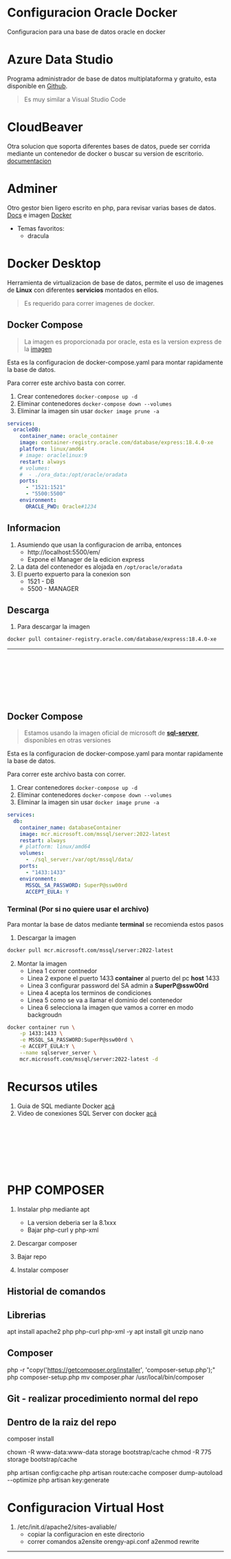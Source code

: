 # Configuracion Oracle Docker

Configuracion para una base de datos oracle en docker

# Azure Data Studio

Programa administrador de base de datos multiplataforma y gratuito, esta disponible en [Github](https://github.com/Microsoft/azuredatastudio).

> Es muy similar a Visual Studio Code

# CloudBeaver

Otra solucion que soporta diferentes bases de datos, puede ser corrida mediante un contenedor de docker o buscar su version de escritorio. [documentacion](https://github.com/dbeaver/cloudbeaver/wiki/Entity-Diagrams)

# Adminer

Otro gestor bien ligero escrito en php, para revisar varias bases de datos. [Docs](https://dev.to/dendihandian/ms-sql-server-and-adminer-in-laradock-5a7a) e imagen [Docker](https://hub.docker.com/_/adminer)

- Temas favoritos:
  - dracula

# Docker Desktop

Herramienta de virtualizacion de base de datos, permite el uso de imagenes de **Linux** con diferentes **servicios** montados en ellos.

> Es requerido para correr imagenes de docker.

## Docker Compose

> La imagen es proporcionada por oracle, esta es la version express de la [imagen](https://container-registry.oracle.com/ords/ocr/ba/database/express)

Esta es la configuracion de docker-compose.yaml para montar rapidamente la base de datos.

Para correr este archivo basta con correr.

1. Crear contenedores `docker-compose up -d`
2. Eliminar contenedores `docker-compose down --volumes`
3. Eliminar la imagen sin usar `docker image prune -a`

```yaml
services:
  oracleDB:
    container_name: oracle_container
    image: container-registry.oracle.com/database/express:18.4.0-xe
    platform: linux/amd64
    # image: oraclelinux:9
    restart: always
    # volumes:
    #  - ./ora_data:/opt/oracle/oradata
    ports:
      - "1521:1521"
      - "5500:5500"
    environment:
      ORACLE_PWD: Oracle#1234
```

## Informacion

1.  Asumiendo que usan la configuracion de arriba, entonces
    - http://localhost:5500/em/
    - Expone el Manager de la edicion express
2.  La data del contenedor es alojada en `/opt/oracle/oradata`
3.  El puerto expuerto para la conexion son
    - 1521 - DB
    - 5500 - MANAGER

## Descarga

1. Para descargar la imagen

```bash
docker pull container-registry.oracle.com/database/express:18.4.0-xe
```

---

<div style="height: 100px;"></div>

## Docker Compose

> Estamos usando la imagen oficial de microsoft de [**sql-server**](https://learn.microsoft.com/es-es/sql/linux/quickstart-install-connect-docker?view=sql-server-ver16&tabs=cli&pivots=cs1-bash), disponibles en otras versiones

Esta es la configuracion de docker-compose.yaml para montar rapidamente la base de datos.

Para correr este archivo basta con correr.

1. Crear contenedores `docker-compose up -d`
2. Eliminar contenedores `docker-compose down --volumes`
3. Eliminar la imagen sin usar `docker image prune -a`

```yaml
services:
  db:
    container_name: databaseContainer
    image: mcr.microsoft.com/mssql/server:2022-latest
    restart: always
    # platform: linux/amd64
    volumes:
      - ./sql_server:/var/opt/mssql/data/
    ports:
      - "1433:1433"
    environment:
      MSSQL_SA_PASSWORD: SuperP@ssw00rd
      ACCEPT_EULA: Y
```

### Terminal (Por si no quiere usar el archivo)

Para montar la base de datos mediante **terminal** se recomienda estos pasos

1. Descargar la imagen

```bash
docker pull mcr.microsoft.com/mssql/server:2022-latest
```

2. Montar la imagen
   - Linea 1 correr contnedor
   - Linea 2 expone el puerto 1433 **container** al puerto del pc **host** 1433
   - Linea 3 configurar password del SA admin a **SuperP@ssw00rd**
   - Linea 4 acepta los terminos de condiciones
   - Linea 5 como se va a llamar el dominio del contenedor
   - Linea 6 selecciona la imagen que vamos a correr en modo backgroudn

```bash
docker container run \
    -p 1433:1433 \
    -e MSSQL_SA_PASSWORD:SuperP@ssw00rd \
    -e ACCEPT_EULA:Y \
    --name sqlserver_server \
    mcr.microsoft.com/mssql/server:2022-latest -d
```

# Recursos utiles

1. Guia de SQL mediante Docker [acá](https://blog.data-code.io/sqlserver-instalacion-base-de-datos/)
2. Video de conexiones SQL Server con docker [acá](https://youtu.be/uHz9xOiaBbw?si=icGfQ8Vzc8kvAFVu)

<div style="height: 100px;"></div>

# PHP COMPOSER

1. Instalar php mediante apt

   - La version deberia ser la 8.1xxx
   - Bajar php-curl y php-xml

2. Descargar composer

3. Bajar repo

4. Instalar composer

## Historial de comandos

## Librerias

apt install apache2 php php-curl php-xml -y
apt install git unzip nano

## Composer

php -r "copy('https://getcomposer.org/installer', 'composer-setup.php');"
php composer-setup.php
mv composer.phar /usr/local/bin/composer

## Git - realizar procedimiento normal del repo

## Dentro de la raiz del repo

composer install

chown -R www-data:www-data storage bootstrap/cache
chmod -R 775 storage bootstrap/cache

php artisan config:cache
php artisan route:cache
composer dump-autoload --optimize
php artisan key:generate

# Configuracion Virtual Host

1. /etc/init.d/apache2/sites-avaliable/
   - copiar la configuracion en este directorio
   - correr comandos
     a2ensite orengy-api.conf
     a2enmod rewrite

---

<div style="height: 100px;"></div>
